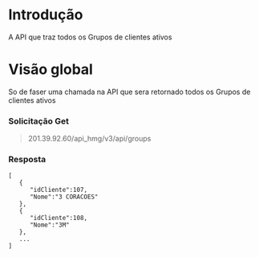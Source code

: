 
# Introdução
A API que traz todos os Grupos de clientes ativos

# Visão global
So de faser uma chamada na API que sera retornado todos os Grupos de clientes ativos

### Solicitação Get
> 201.39.92.60/api_hmg/v3/api/groups


### Resposta
```JS
[  
   {  
      "idCliente":107,
      "Nome":"3 CORACOES"
   },
   {  
      "idCliente":108,
      "Nome":"3M"
   },
   ...
]
```

   





